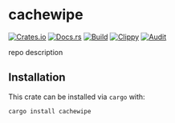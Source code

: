 # cachewipe
[![Crates.io](https://img.shields.io/crates/v/cachewipe)](https://crates.io/crates/cachewipe) 
[![Docs.rs](https://docs.rs/cachewipe/badge.svg)](https://docs.rs/cachewipe) 
[![Build](https://github.com/Ewpratten/cachewipe/actions/workflows/build.yml/badge.svg)](https://github.com/Ewpratten/cachewipe/actions/workflows/build.yml)
[![Clippy](https://github.com/Ewpratten/cachewipe/actions/workflows/clippy.yml/badge.svg)](https://github.com/Ewpratten/cachewipe/actions/workflows/clippy.yml)
[![Audit](https://github.com/Ewpratten/cachewipe/actions/workflows/audit.yml/badge.svg)](https://github.com/Ewpratten/cachewipe/actions/workflows/audit.yml)


repo description

## Installation

This crate can be installed via `cargo` with:

```sh
cargo install cachewipe
```

